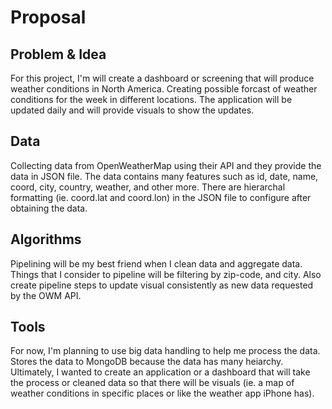 # Proposal
## Problem & Idea
For this project, I'm will create a dashboard or screening that will produce weather conditions in North America. Creating possible forcast of weather conditions for the week in different locations. The application will be updated daily and will provide visuals to show the updates.

## Data
Collecting data from OpenWeatherMap using their API and they provide the data in JSON file. The data contains many features such as id, date, name, coord, city, country, weather, and other more. There are hierarchal formatting (ie. coord.lat and coord.lon) in the JSON file to configure after obtaining the data.

## Algorithms
Pipelining will be my best friend when I clean data and aggregate data. Things that I consider to pipeline will be filtering by zip-code, and city. Also create pipeline steps to update visual consistently as new data requested by the OWM API.

## Tools
For now, I'm planning to use big data handling to help me process the data. Stores the data to MongoDB because the data has many heiarchy. Ultimately, I wanted to create an application or a dashboard that will take the process or cleaned data so that there will be visuals (ie. a map of weather conditions in specific places or like the weather app iPhone has).
